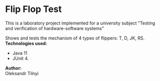 # Flip Flop Test
This is a laboratory project implemented for a university subject "Testing and verification of hardware-software systems"

Shows and tests the mechanism of 4 types of flippers: T, D, JK, RS. \
**Technologies used:**
- Java 11
- JUnit 4.

**Author:** \
Oleksandr Tilnyi
